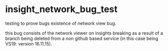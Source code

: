 # insight_network_bug_test
testing to prove bugs existence of network view bug.

this bug consists of the network viewer on insights breaking as a result of a branch being deleted from a non github based service (in this case being VS19: version 16.11.15).